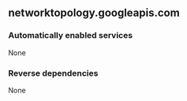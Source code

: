 ## networktopology.googleapis.com

### Automatically enabled services

None

### Reverse dependencies

None
